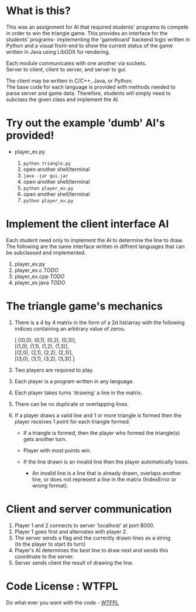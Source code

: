 # What is this?
This was an assignment for AI that required students' programs to
compete in order to win the triangle game. This provides an interface
for the students' programs- implementing the 'gameboard' backend logic
written in Python and a visual front-end to show the current status of
the game written in Java using LibGDX for rendering.

Each module communicates with one another via sockets.  
Server to client, client to server, and server to gui.

The client may be written in C/C++, Java, or Python.   
The base code for each language is provided with methods needed to parse server and game data. Therefore, students will simply need
to subclass the given class and implement the AI.

# Try out the example 'dumb' AI's provided!

* player_ex.py

    1. ```python triangle.py```
    2. open another shell/terminal
    3. ```java -jar gui.jar```
    4. open another shell/terminal
    5. ```python player_ex.py```
    6. open another shell/terminal
    7. ```python player_ex.py```


# Implement the client interface AI
Each student need only to implement the AI to determine the
line to draw. The following are the same interface written in diffrent
languages that can be subclassed and implemented. 

1. player_ex.py
2. player_ex.c *TODO*
3. player_ex.cpp *TODO*
4. player_ex.java *TODO*

# The triangle game's mechanics

1. There is a 4 by 4 matrix in the form of a 2d list/array with the
    following indices containing an arbitrary value of zeros.

    [ [(0,0), (0,1), (0,2), (0,3)],  
      [(1,0), (1,1), (1,2), (1,3)],   
      [(2,0), (2,1), (2,2), (2,3)],  
      [(3,0), (3,1), (3,2), (3,3)] ]  

2. Two players are required to play.
3. Each player is a program written in any language.
4. Each player takes turns 'drawing' a line in the matrix.
5. There can be no duplicate or overlapping lines.
6. If a player draws a valid line and 1 or more triangle is formed
    then the player receives 1 point for each triangle formed.
    
    * If a triangle is formed, then the player who formed the 
        triangle(s) gets another turn.
    * Player with most points win.
    * If the line drawn is an invalid line then the player
        automatically loses.
 
        * An invalid line is a line that is already drawn, 
            overlaps another line, or does not represent a line
            in the matrix (IndexError or wrong format).

# Client and server communication

1. Player 1 and 2 connects to server 'localhost' at port 8000.
2. Player 1 goes first and alternates with player 2.
3. The server sends a flag and the currently drawn lines as a string  
   (to the player to start its turn)
4. Player's AI determines the best line to draw next and sends this
    coordinate to the server.
5. Server sends client the result of drawing the line.


# Code License : WTFPL
Do what ever you want with the code - [WTFPL](http://www.wtfpl.net/)


